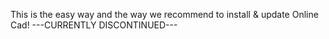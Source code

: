 This is the easy way and the way we recommend to install & update Online Cad!
---CURRENTLY DISCONTINUED---
